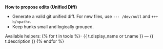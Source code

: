 **How to propose edits (Unified Diff)**

- Generate a valid git unified diff. For new files, use `--- /dev/null` and `+++ b/<path>`.
- Keep hunks small and logically grouped.

Available helpers:
{% for t in tools %}- {{ t.display_name or t.name }} — {{ t.description }}
{% endfor %}



